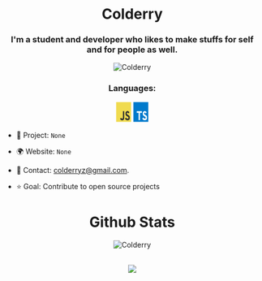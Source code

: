 <div align="center">

<h1 >Colderry</h1>
<h3>I'm a student and developer who likes to make stuffs for self and for people as well.</h3>


<p> <img src="https://komarev.com/ghpvc/?username=Colderry&label=Profile%20views&color=0e75b6&style=flat" alt="Colderry" /> </p>

<h3>Languages:</h3>

<p> 

<a href="https://developer.mozilla.org/en-US/docs/Web/JavaScript" target="_blank"> <img src="https://raw.githubusercontent.com/devicons/devicon/master/icons/javascript/javascript-original.svg" alt="javascript" width="30" height="40"/></a> 
<a href="https://www.typescriptlang.org/" target="_blank"> <img src="https://raw.githubusercontent.com/devicons/devicon/master/icons/typescript/typescript-original.svg" alt="typescript" width="30" height="40"/></a>

</p>

<div align="left">

<!--- 🖥 I am currently a manager, web developer and bot developer for **[Blurple Development](https://blurple.gg)**.-->

- 🔨 Project: `None`

- 🌍 Website: `None`

- 📨 Contact: [colderryz@gmail.com](#).

- ⭐ Goal: Contribute to open source projects

</div>


# Github Stats

<div align="center">

![Colderry](https://github-readme-stats.vercel.app/api?username=colderry&theme=gotham&show_icons=true)

<br>
    <img src="https://github-readme-stats.vercel.app/api/top-langs?username=colderry&show_icons=true&theme=gotham&layout=compact"> 
    
</div>

</div>
